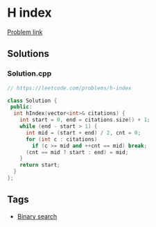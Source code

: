 # H index

[Problem link](https://leetcode.com/problems/h-index)

## Solutions


### Solution.cpp
```cpp
// https://leetcode.com/problems/h-index

class Solution {
 public:
  int hIndex(vector<int>& citations) {
    int start = 0, end = citations.size() + 1;
    while (end - start > 1) {
      int mid = (start + end) / 2, cnt = 0;
      for (int c : citations)
        if (c >= mid and ++cnt == mid) break;
      (cnt == mid ? start : end) = mid;
    }
    return start;
  }
};
```
## Tags

* [Binary search](/Collections/binary-search.md#binary-search)
